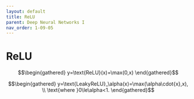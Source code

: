 ```yaml
---
layout: default
title: ReLU
parent: Deep Neural Networks I
nav_order: 1-09-05
---
```


# ReLU

$$\begin{gathered}
y=\text{ReLU}(x)=\max(0,x)
\end{gathered}$$

$$\begin{gathered}
y=\text{LeakyReLU}_\alpha(x)=\max(\alpha\cdot{x},x), \\
\text{where }0\le\alpha<1.
\end{gathered}$$
